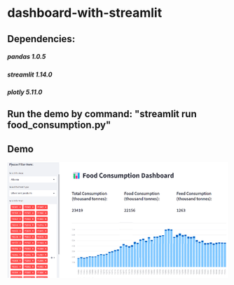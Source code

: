 # dashboard-with-streamlit

## Dependencies:
##### pandas 1.0.5
##### streamlit 1.14.0
##### plotly 5.11.0

## Run the demo by command: "streamlit run food_consumption.py"

## Demo
<img src="demo.png">
